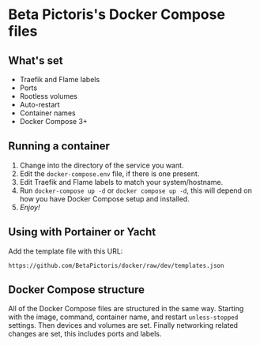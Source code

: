 # Beta Pictoris's Docker Compose files

## What's set

- Traefik and Flame labels
- Ports
- Rootless volumes
- Auto-restart
- Container names
- Docker Compose 3+

## Running a container

1. Change into the directory of the service you want.
2. Edit the `docker-compose.env` file, if there is one present.
3. Edit Traefik and Flame labels to match your system/hostname.
4. Run `docker-compose up -d` or `docker compose up -d`, this will depend on
   how you have Docker Compose setup and installed.
5. _Enjoy!_

## Using with Portainer or Yacht

Add the template file with this URL:

```
https://github.com/BetaPictoris/docker/raw/dev/templates.json
```

## Docker Compose structure

All of the Docker Compose files are structured in the same way.
Starting with the image, command, container name, and restart
`unless-stopped` settings. Then devices and volumes are set.
Finally networking related changes are set, this includes ports
and labels.
